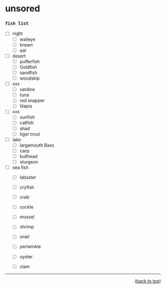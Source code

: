 <a name="topage"></a>
 
# unsored

### `fish list`

* [ ] night
  * [ ] walleye
  * [ ] bream
  * [ ] eal

* [ ] desert
  * [ ] pufferfish
  * [ ] Goldfish
  * [ ] sandfish
  * [ ] woodskip

* [ ] xxx
  * [ ] sardine
  * [ ] tuna
  * [ ] red snapper
  * [ ] tilapia

* [ ] xxx
  * [ ] sunfish
  * [ ] catfish
  * [ ] shad
  * [ ] tiger trout

* [ ] lake
  * [ ] largemouth Bass
  * [ ] carp
  * [ ] bullhead
  * [ ] sturgeon

* [ ] sea fish
  * [ ] labsster
  * [ ] cryfish
  * [ ] crab
  * [ ] cockle
  * [ ] mussel
  * [ ] shrimp
  * [ ] snail
  * [ ] periwinkle
  * [ ] oyster
  * [ ] clam



----

<p align="right">(<a href="#topage">back to top</a>)</p>
<br/>
<br/>
